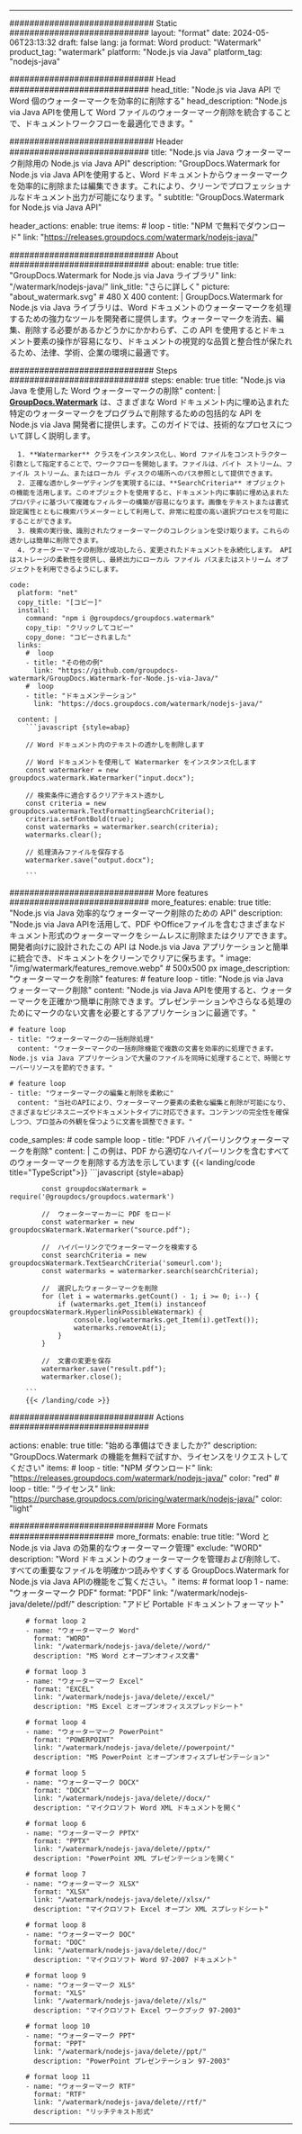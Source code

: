
---
############################# Static ############################
layout: "format"
date:  2024-05-06T23:13:32
draft: false
lang: ja
format: Word
product: "Watermark"
product_tag: "watermark"
platform: "Node.js via Java"
platform_tag: "nodejs-java"

############################# Head ############################
head_title: "Node.js via Java API で Word 個のウォーターマークを効率的に削除する"
head_description: "Node.js via Java APIを使用して Word ファイルのウォーターマーク削除を統合することで、ドキュメントワークフローを最適化できます。"

############################# Header ############################
title: "Node.js via Java ウォーターマーク削除用の Node.js via Java API" 
description: "GroupDocs.Watermark for Node.js via Java APIを使用すると、Word ドキュメントからウォーターマークを効率的に削除または編集できます。これにより、クリーンでプロフェッショナルなドキュメント出力が可能になります。"
subtitle: "GroupDocs.Watermark for Node.js via Java API" 

header_actions:
  enable: true
  items:
    #  loop
    - title: "NPM で無料でダウンロード"
      link: "https://releases.groupdocs.com/watermark/nodejs-java/"
      
############################# About ############################
about:
    enable: true
    title: "GroupDocs.Watermark for Node.js via Java ライブラリ"
    link: "/watermark/nodejs-java/"
    link_title: "さらに詳しく"
    picture: "about_watermark.svg" # 480 X 400
    content: |
       GroupDocs.Watermark for Node.js via Java ライブラリは、Word ドキュメントのウォーターマークを処理するための強力なツールを開発者に提供します。ウォーターマークを消去、編集、削除する必要があるかどうかにかかわらず、この API を使用するとドキュメント要素の操作が容易になり、ドキュメントの視覚的な品質と整合性が保たれるため、法律、学術、企業の環境に最適です。

############################# Steps ############################
steps:
    enable: true
    title: "Node.js via Java を使用した Word ウォーターマークの削除"
    content: |
      **[GroupDocs.Watermark](https://products.groupdocs.com/watermark/nodejs-java/)** は、さまざまな Word ドキュメント内に埋め込まれた特定のウォーターマークをプログラムで削除するための包括的な API を Node.js via Java 開発者に提供します。このガイドでは、技術的なプロセスについて詳しく説明します。
      
      1. **Watermarker** クラスをインスタンス化し、Word ファイルをコンストラクター引数として指定することで、ワークフローを開始します。ファイルは、バイト ストリーム、ファイル ストリーム、またはローカル ディスクの場所へのパス参照として提供できます。
      2. 正確な透かしターゲティングを実現するには、**SearchCriteria** オブジェクトの機能を活用します。このオブジェクトを使用すると、ドキュメント内に事前に埋め込まれたプロパティに基づいて複雑なフィルターの構築が容易になります。画像をテキストまたは書式設定属性とともに検索パラメーターとして利用して、非常に粒度の高い選択プロセスを可能にすることができます。
      3. 検索の実行後、識別されたウォーターマークのコレクションを受け取ります。これらの透かしは簡単に削除できます。
      4. ウォーターマークの削除が成功したら、変更されたドキュメントを永続化します。 API はストレージの柔軟性を提供し、最終出力にローカル ファイル パスまたはストリーム オブジェクトを利用できるようにします。
   
    code:
      platform: "net"
      copy_title: "[コピー]"
      install:
        command: "npm i @groupdocs/groupdocs.watermark"
        copy_tip: "クリックしてコピー"
        copy_done: "コピーされました"
      links:
        #  loop
        - title: "その他の例"
          link: "https://github.com/groupdocs-watermark/GroupDocs.Watermark-for-Node.js-via-Java/"
        #  loop
        - title: "ドキュメンテーション"
          link: "https://docs.groupdocs.com/watermark/nodejs-java/"
          
      content: |
        ```javascript {style=abap}

        // Word ドキュメント内のテキストの透かしを削除します

        // Word ドキュメントを使用して Watermarker をインスタンス化します
        const watermarker = new groupdocs.watermark.Watermarker("input.docx");
        
        // 検索条件に適合するクリアテキスト透かし
        const criteria = new groupdocs.watermark.TextFormattingSearchCriteria();
        criteria.setFontBold(true);
        const watermarks = watermarker.search(criteria);
        watermarks.clear();

        // 処理済みファイルを保存する
        watermarker.save("output.docx");
        
        ```            

############################# More features ############################
more_features:
  enable: true
  title: "Node.js via Java 効率的なウォーターマーク削除のための API"
  description: "Node.js via Java APIを活用して、PDF やOfficeファイルを含むさまざまなドキュメント形式のウォーターマークをシームレスに削除またはクリアできます。開発者向けに設計されたこの API は Node.js via Java アプリケーションと簡単に統合でき、ドキュメントをクリーンでクリアに保ちます。"
  image: "/img/watermark/features_remove.webp" # 500x500 px
  image_description: "ウォーターマークを削除"
  features:
    # feature loop
    - title: "Node.js via Java ウォーターマーク削除"
      content: "Node.js via Java APIを使用すると、ウォーターマークを正確かつ簡単に削除できます。プレゼンテーションやさらなる処理のためにマークのない文書を必要とするアプリケーションに最適です。"

    # feature loop
    - title: "ウォーターマークの一括削除処理"
      content: "ウォーターマークの一括削除機能で複数の文書を効率的に処理できます。Node.js via Java アプリケーションで大量のファイルを同時に処理することで、時間とサーバーリソースを節約できます。"

    # feature loop
    - title: "ウォーターマークの編集と削除を柔軟に"
      content: "当社のAPIにより、ウォーターマーク要素の柔軟な編集と削除が可能になり、さまざまなビジネスニーズやドキュメントタイプに対応できます。コンテンツの完全性を確保しつつ、プロ並みの外観を保つように文書を調整できます。"
      
  code_samples:
    # code sample loop
    - title: "PDF ハイパーリンクウォーターマークを削除"
      content: |
        この例は、PDF から適切なハイパーリンクを含むすべてのウォーターマークを削除する方法を示しています
        {{< landing/code title="TypeScript">}}
        ```javascript {style=abap}
        
            const groupdocsWatermark = require('@groupdocs/groupdocs.watermark')

            //  ウォーターマーカーに PDF をロード
            const watermarker = new groupdocsWatermark.Watermarker("source.pdf");

            //  ハイパーリンクでウォーターマークを検索する
            const searchCriteria = new groupdocsWatermark.TextSearchCriteria('someurl.com');
            const watermarks = watermarker.search(searchCriteria);
  
            //  選択したウォーターマークを削除
            for (let i = watermarks.getCount() - 1; i >= 0; i--) {
                if (watermarks.get_Item(i) instanceof groupdocsWatermark.HyperlinkPossibleWatermark) {
                    console.log(watermarks.get_Item(i).getText());
                    watermarks.removeAt(i);
                }
            }

            //  文書の変更を保存
            watermarker.save("result.pdf");
            watermarker.close();

        ```
        {{< /landing/code >}}


############################# Actions ############################

actions:
  enable: true
  title: "始める準備はできましたか?"
  description: "GroupDocs.Watermark の機能を無料で試すか、ライセンスをリクエストしてください"
  items:
    #  loop
    - title: "NPM ダウンロード"
      link: "https://releases.groupdocs.com/watermark/nodejs-java/"
      color: "red"
        #  loop
    - title: "ライセンス"
      link: "https://purchase.groupdocs.com/pricing/watermark/nodejs-java/"
      color: "light"


############################# More Formats #####################
more_formats:
    enable: true
    title: "Word と Node.js via Java の効果的なウォーターマーク管理"
    exclude: "WORD"
    description: "Word ドキュメントのウォーターマークを管理および削除して、すべての重要なファイルを明確かつ読みやすくする GroupDocs.Watermark for Node.js via Java APIの機能をご覧ください。"
    items: 
        # format loop 1
        - name: "ウォーターマーク PDF"
          format: "PDF"
          link: "/watermark/nodejs-java/delete//pdf/"
          description: "アドビ Portable ドキュメントフォーマット"

        # format loop 2
        - name: "ウォーターマーク Word"
          format: "WORD"
          link: "/watermark/nodejs-java/delete//word/"
          description: "MS Word とオープンオフィス文書"
          
        # format loop 3
        - name: "ウォーターマーク Excel"
          format: "EXCEL"
          link: "/watermark/nodejs-java/delete//excel/"
          description: "MS Excel とオープンオフィススプレッドシート"

        # format loop 4
        - name: "ウォーターマーク PowerPoint"
          format: "POWERPOINT"
          link: "/watermark/nodejs-java/delete//powerpoint/"
          description: "MS PowerPoint とオープンオフィスプレゼンテーション"

        # format loop 5
        - name: "ウォーターマーク DOCX"
          format: "DOCX"
          link: "/watermark/nodejs-java/delete//docx/"
          description: "マイクロソフト Word XML ドキュメントを開く"
          
        # format loop 6
        - name: "ウォーターマーク PPTX"
          format: "PPTX"
          link: "/watermark/nodejs-java/delete//pptx/"
          description: "PowerPoint XML プレゼンテーションを開く"
          
        # format loop 7
        - name: "ウォーターマーク XLSX"
          format: "XLSX"
          link: "/watermark/nodejs-java/delete//xlsx/"
          description: "マイクロソフト Excel オープン XML スプレッドシート"

        # format loop 8
        - name: "ウォーターマーク DOC"
          format: "DOC"
          link: "/watermark/nodejs-java/delete//doc/"
          description: "マイクロソフト Word 97-2007 ドキュメント"

        # format loop 9
        - name: "ウォーターマーク XLS"
          format: "XLS"
          link: "/watermark/nodejs-java/delete//xls/"
          description: "マイクロソフト Excel ワークブック 97-2003"

        # format loop 10
        - name: "ウォーターマーク PPT"
          format: "PPT"
          link: "/watermark/nodejs-java/delete//ppt/"
          description: "PowerPoint プレゼンテーション 97-2003"

        # format loop 11
        - name: "ウォーターマーク RTF"
          format: "RTF"
          link: "/watermark/nodejs-java/delete//rtf/"
          description: "リッチテキスト形式"

---